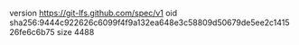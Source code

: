 version https://git-lfs.github.com/spec/v1
oid sha256:9444c922626c6099f4f9a132ea648e3c58809d50679de5ee2c141526fe6c6b75
size 4488
